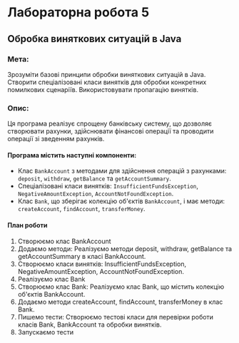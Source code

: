 # Лабораторна робота 5
## Обробка виняткових ситуацій в Java
### Мета:
Зрозуміти базові принципи обробки виняткових ситуацій в Java.
Створити спеціалізовані класи винятків для обробки конкретних помилкових сценаріїв.
Використовувати пропагацію винятків.
### Опис:
Ця програма реалізує спрощену банківську систему, що дозволяє створювати рахунки, здійснювати фінансові операції та проводити операції зі зведенням рахунків.

#### Програма містить наступні компоненти:
- Клас `BankAccount` з методами для здійснення операцій з рахунками: `deposit`, `withdraw`, `getBalance` та `getAccountSummary`.
- Спеціалізовані класи винятків: `InsufficientFundsException`, `NegativeAmountException`, `AccountNotFoundException`.
- Клас `Bank`, що зберігає колекцію об'єктів `BankAccount`, і має методи: `createAccount`, `findAccount`, `transferMoney`.

#### План роботи 
1. Створюємо клас BankAccount
2. Додаємо методи: Реалізуємо методи deposit, withdraw, getBalance та getAccountSummary в класі BankAccount.
3. Створюємо класи винятків: InsufficientFundsException, NegativeAmountException, AccountNotFoundException.
4. Реалізуємо клас Bank
5. Створюємо клас Bank: Реалізуємо клас Bank, що містить колекцію об'єктів BankAccount.
6. Додаємо методи createAccount, findAccount, transferMoney в клас Bank.
7. Пишемо тести: Створюємо тестові класи для перевірки роботи класів Bank, BankAccount та обробки винятків.
8. Запускаємо тести